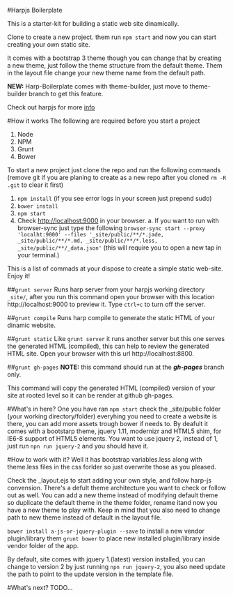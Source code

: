 #Harpjs Boilerplate

This is a starter-kit for building a static web site dinamically.

Clone to create a new project. them run `npm start` and now you can start creating your own static site.

It comes with a bootstrap 3 theme though you can change that by creating a new theme, just follow the theme structure from the default theme. Them in the layout file change your new theme name from the default path.

<strong>NEW:</strong> Harp-Boilerplate comes with theme-builder, just move to theme-builder branch to get this feature.

Check out harpjs for more [info](http://harpjs.com/docs/)

#How it works
The following are required before you start a project

1. Node
2. NPM
3. Grunt
4. Bower

To start a new project just clone the repo and run the following commands (remove git if you are planing to create as a new repo after you cloned ```rm -R .git``` to clear it first)

1. ```npm install``` (if you see error logs in your screen just prepend sudo)
2. ```bower install```
3. ```npm start``` 
4. Check [http://localhost:9000](http://localhost:9000) in your browser.
    a. If you want to run with browser-sync just type the following ```browser-sync start --proxy 'localht:9000' --files '_site/public/**/*.jade, _site/public/**/*.md, _site/public/**/*.less, _site/public/**/_data.json'``` (this will require you to open a new tap in your terminal.)

This is a list of commads at your dispose to create a simple static web-site. Enjoy it!

##```grunt server```
Runs harp server from your harpjs working directory ```_site/```, after you run this command open your browser with this location http://localhost:9000 to preview it. Type ```ctrl+c``` to turn off the server.

##```grunt compile```
Runs harp compile to generate the static HTML of your dinamic website.

##```grunt static```
Like ```grunt server``` it runs another server but this one serves the generated HTML (compiled), this can help to review the generated HTML site. Open your browser with this url http://localhost:8800.

##```grunt gh-pages```
**NOTE:** this command should run at the **_gh-pages_** branch only.

This command will copy the generated HTML (compiled) version of your site at rooted level so it can be render at github gh-pages.

#What's in here?
One you have ran ```npm start``` check the _site/public folder (your working directory/folder) everyhing you need to create a website is there, you can add more assets trough bower if needs to.
By deafult it comes with a bootstarp theme, jquery 1.11, modernizr and HTML5 shim, for IE6-8 support of HTML5 elements.
You want to use jquery 2, instead of 1, just run ```npn run jquery-2``` and you should have it.

#How to work with it?
Well it has bootstrap variables.less along with theme.less files in the css forlder so just overwrite those as you pleased.

Check the _layout.ejs to start adding your own style, and follow harp-js convension. There's a defult theme architecture you want to check or follow out as well. You can add a new theme instead of modifying default theme so duplicate the default theme in the theme folder, rename itand now you have a new theme to play with. Keep in mind that you also need to change path to new theme instead of default in the layout file.

```bower install a-js-or-jquery-plugin --save``` to install a new vendor plugin/library them ```grunt bower``` to place new installed plugin/library inside vendor folder of the app.

By default, site comes with jquery 1.(latest) version installed, you can change to version 2 by just running ```npn run jquery-2```, you also need update the path to point to the update version in the template file.

#What's next?
TODO...

